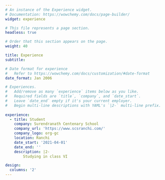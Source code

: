 ```yaml
---
# An instance of the Experience widget.
# Documentation: https://wowchemy.com/docs/page-builder/
widget: experience

# This file represents a page section.
headless: true

# Order that this section appears on the page.
weight: 40

title: Experience
subtitle:

# Date format for experience
#   Refer to https://wowchemy.com/docs/customization/#date-format
date_format: Jan 2006

# Experiences.
#   Add/remove as many `experience` items below as you like.
#   Required fields are `title`, `company`, and `date_start`.
#   Leave `date_end` empty if it's your current employer.
#   Begin multi-line descriptions with YAML's `|2-` multi-line prefix.
        
experience:
  - title: Student
    company: Surendranath Centenary School
    company_url: 'https://www.scsranchi.com/'
    company_logo: org-gc
    location: Ranchi
    date_start: '2021-04-01'
    date_end: ''
    description: |2-
        Studying in class VI

design:
  columns: '2'
---
```

